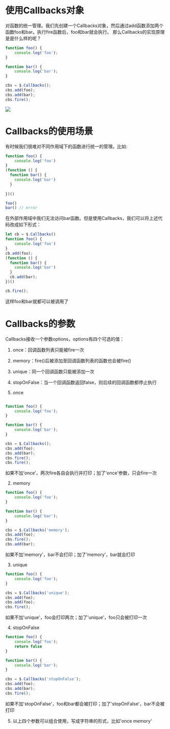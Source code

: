 # 使用Callbacks对象
对函数的统一管理。我们先创建一个Callbacks对象，然后通过add函数添加两个函数foo和bar。执行fire函数后，foo和bar就会执行。
那么Callbacks的实现原理是是什么样的呢？
```javascript
function foo() {
    console.log('foo');
}

function bar() {
    console.log('bar');
}

cbs = $.Callbacks();
cbs.add(foo);
cbs.add(bar);
cbs.fire();
```

![](image-16.png)

# Callbacks的使用场景
有时候我们很难对不同作用域下的函数进行统一的管理。比如:
```javascript
function foo() {
    console.log('foo')
}
(function () {
  function bar() {
    console.log('bar')
  }  
    
})()

foo()
bar() // error
```
在外部作用域中我们无法访问bar函数。但是使用Callbacks，我们可以将上述代码改成如下形式：
```javascript
let cb = $.Callbacks()
function foo() {
    console.log('foo')
}
cb.add(foo);
(function () {
  function bar() {
    console.log('bar')
  }  
  cb.add(bar);
})()

cb.fire();
```
这样foo和bar就都可以被调用了

# Callbacks的参数
Callbacks接收一个参数options，options有四个可选的值：

1. once：回调函数列表只能被fire一次
2. memory：fire()后被添加至回调函数列表的函数也会被fire()
3. unique：同一个回调函数只能被添加一次
4. stopOnFalse：当一个回调函数返回false，则后续的回调函数都停止执行

1. once
```javascript

function foo() {
    console.log('foo');
}

function bar() {
    console.log('bar');
}

cbs = $.Callbacks();
cbs.add(foo);
cbs.add(bar);
cbs.fire();
cbs.fire();
```
如果不加‘once’，两次fire各自会执行并打印；加了'once'参数，只会fire一次

2. memory
```javascript
function foo() {
    console.log('foo');
}

function bar() {
    console.log('bar');
}

cbs = $.Callbacks('memory');
cbs.add(foo);
cbs.fire();
cbs.add(bar);
```
如果不加'memory'，bar不会打印；加了‘memory’，bar就会打印

3. unique
```javascript
function foo() {
    console.log('foo');
}

cbs = $.Callbacks('unique');
cbs.add(foo);
cbs.add(foo);
cbs.fire();
```
如果不加'unique'，foo会打印两次；加了'unique'，foo只会被打印一次

4. stopOnFalse
```javascript
function foo() {
    console.log('foo');
    return false
}

function bar() {
    console.log('bar');
}

cbs = $.Callbacks('stopOnFalse');
cbs.add(foo);
cbs.add(bar);
cbs.fire();
```
如果不加'stopOnFalse'，foo和bar都会被打印；加了'stopOnFalse'，bar不会被打印

5. 以上四个参数可以组合使用，写成字符串的形式，比如'once memory'